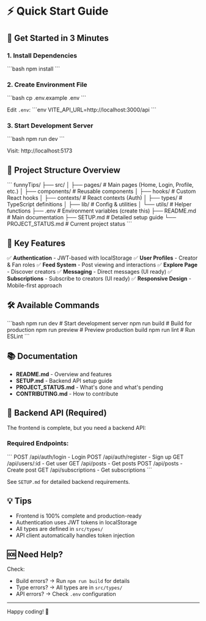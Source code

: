 # ⚡ Quick Start Guide

## 🚀 Get Started in 3 Minutes

### 1. Install Dependencies
\`\`\`bash
npm install
\`\`\`

### 2. Create Environment File
\`\`\`bash
cp .env.example .env
\`\`\`

Edit `.env`:
\`\`\`env
VITE_API_URL=http://localhost:3000/api
\`\`\`

### 3. Start Development Server
\`\`\`bash
npm run dev
\`\`\`

Visit: http://localhost:5173

## 📁 Project Structure Overview

\`\`\`
funnyTips/
├── src/
│   ├── pages/              # Main pages (Home, Login, Profile, etc.)
│   ├── components/         # Reusable components
│   ├── hooks/              # Custom React hooks
│   ├── contexts/           # React contexts (Auth)
│   ├── types/              # TypeScript definitions
│   ├── lib/                # Config & utilities
│   └── utils/              # Helper functions
├── .env                    # Environment variables (create this)
├── README.md               # Main documentation
├── SETUP.md                # Detailed setup guide
└── PROJECT_STATUS.md       # Current project status
\`\`\`

## 🔑 Key Features

✅ **Authentication** - JWT-based with localStorage
✅ **User Profiles** - Creator & Fan roles
✅ **Feed System** - Post viewing and interactions
✅ **Explore Page** - Discover creators
✅ **Messaging** - Direct messages (UI ready)
✅ **Subscriptions** - Subscribe to creators (UI ready)
✅ **Responsive Design** - Mobile-first approach

## 🛠️ Available Commands

\`\`\`bash
npm run dev       # Start development server
npm run build     # Build for production
npm run preview   # Preview production build
npm run lint      # Run ESLint
\`\`\`

## 📚 Documentation

- **README.md** - Overview and features
- **SETUP.md** - Backend API setup guide
- **PROJECT_STATUS.md** - What's done and what's pending
- **CONTRIBUTING.md** - How to contribute

## 🔧 Backend API (Required)

The frontend is complete, but you need a backend API:

### Required Endpoints:
\`\`\`
POST   /api/auth/login      - Login
POST   /api/auth/register   - Sign up
GET    /api/users/:id       - Get user
GET    /api/posts           - Get posts
POST   /api/posts           - Create post
GET    /api/subscriptions   - Get subscriptions
\`\`\`

See `SETUP.md` for detailed backend requirements.

## 💡 Tips

- Frontend is 100% complete and production-ready
- Authentication uses JWT tokens in localStorage
- All types are defined in `src/types/`
- API client automatically handles token injection

## 🆘 Need Help?

Check:
- Build errors? → Run `npm run build` for details
- Type errors? → All types are in `src/types/`
- API errors? → Check `.env` configuration

---

Happy coding! 🚀
